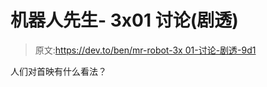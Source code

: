 # 机器人先生- 3x01 讨论(剧透)

> 原文:[https://dev.to/ben/mr-robot-3x 01-讨论-剧透-9d1](https://dev.to/ben/mr-robot---3x01-discussion-spoilers-9d1)

人们对首映有什么看法？